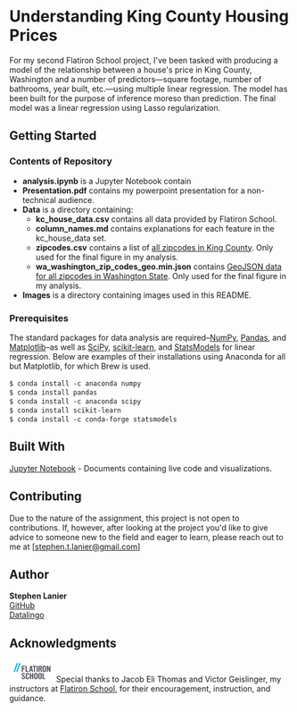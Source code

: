 # Understanding King County Housing Prices

For my second Flatiron School project, I've been tasked with producing a model of the relationship between a house's price in King County, Washington and a number of predictors––square footage, number of bathrooms, year built, etc.––using multiple linear regression. The model has been built for the purpose of inference moreso than prediction. The final model was a linear regression using Lasso regularization.

## Getting Started
### Contents of Repository

* **analysis.ipynb** is a Jupyter Notebook contain
* **Presentation.pdf** contains my powerpoint presentation for a non-technical audience.
* **Data** is a directory containing:
  * **kc_house_data.csv** contains all data provided by Flatiron School.
  * **column_names.md** contains explanations for each feature in the kc_house_data set.
  * **zipcodes.csv** contains a list of [all zipcodes in King County](https://gis-kingcounty.opendata.arcgis.com/datasets/e6c555c6ae7542b2bdec92485892b6e6_113). Only used for the final figure in my analysis.
  * **wa_washington_zip_codes_geo.min.json** contains [GeoJSON data for all zipcodes in Washington State](https://github.com/OpenDataDE/State-zip-code-GeoJSON). Only used for the final figure in my analysis.
* **Images** is a directory containing images used in this README.

### Prerequisites

The standard packages for data analysis are required–[NumPy](https://numpy.org/), [Pandas](https://pandas.pydata.org/), and [Matplotlib](https://matplotlib.org/)–as well as [SciPy](https://www.scipy.org/), [scikit-learn](https://scikit-learn.org/stable/index.html), and [StatsModels](https://www.statsmodels.org/stable/index.html) for linear regression. Below are examples of their installations using Anaconda for all but Matplotlib, for which Brew is used.

```
$ conda install -c anaconda numpy
$ conda install pandas
$ conda install -c anaconda scipy
$ conda install scikit-learn
$ conda install -c conda-forge statsmodels
```

## Built With

[Jupyter Notebook](https://jupyter.org) - Documents containing live code and visualizations.

## Contributing

Due to the nature of the assignment, this project is not open to contributions. If, however, after looking at the project you'd like to give advice to someone new to the field and eager to learn, please reach out to me at [stephen.t.lanier@gmail.com]

## Author

**Stephen Lanier** <br/>
[GitHub](https://github.com/stlanier) <br/>
[Datalingo](https://datalingo.wordpress.com)



## Acknowledgments

<a href="https://flatironschool.com"><img src="Images/flatiron.png" width="80" height="40"  alt="Flatiron School Logo"/></a>
Special thanks to Jacob Eli Thomas and Victor Geislinger, my instructors at [Flatiron School](https://flatironschool.com), for their encouragement, instruction, and guidance.
